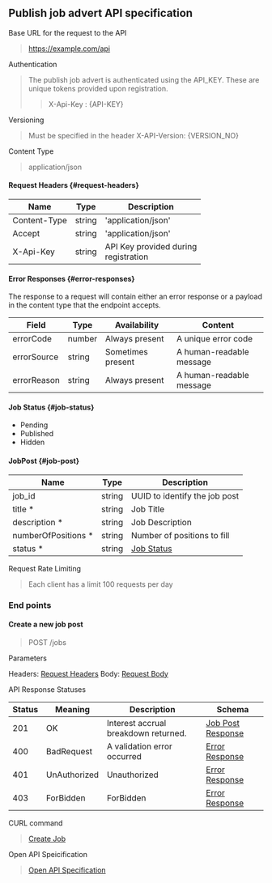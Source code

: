## Publish job advert API specification

Base URL for the request to the API

> https://example.com/api

Authentication

> The publish job advert is authenticated using the API_KEY. These are unique tokens provided upon registration.
>> X-Api-Key : {API-KEY}

Versioning

> Must be specified in the header X-API-Version: {VERSION_NO}

Content Type

> application/json

#### Request Headers {#request-headers}
| Name                | Type    |  Description     |
| ------------------  | ------- | ----------------- |
| Content-Type        | string  | 'application/json'    |
| Accept              | string  | 'application/json' |
| X-Api-Key           | string  | API Key provided during <br /> registration |


#### Error Responses {#error-responses}

The response to a request will contain either an error response or a payload in the content type that the endpoint accepts.

| Field         | Type    |  Availability     |  Content                 |
| ------------- | ------- | ----------------- | ------------------------ |
| errorCode     | number  | Always present    | A unique error code      |
| errorSource   | string  | Sometimes present | A human-readable message |
| errorReason   | string  | Always present    | A human-readable message |

#### Job Status {#job-status}
- Pending
- Published
- Hidden


#### JobPost {#job-post}
| Name                | Type    |  Description     |
| ------------------  | ------- | ----------------- |
| job_id              | string  | UUID to identify the job post    |
| title *              | string  | Job Title    |
| description *     | string  | Job Description |
| numberOfPositions *   | string  | Number of positions to fill |
| status *          | string  | [Job Status](#job-status) |

Request Rate Limiting

> Each client has a limit 100 requests per day

### End points

#### Create a new job post

> POST /jobs

Parameters

Headers: [Request Headers](#request-headers)
Body: [Request Body](#job-post)

API Response Statuses

| Status                | Meaning    |  Description     |  Schema                 |
| ------------------  | ------- | ----------------- | ------------------------ |
| 201        | OK  | Interest accrual breakdown returned.    | [Job Post Response](#job-post)      |
| 400              | BadRequest  | A validation error occurred | [Error Response](#error-response) |
| 401              | UnAuthorized  | Unauthorized | [Error Response](#error-response) |
| 403              | ForBidden  | ForBidden | [Error Response](#error-response) |

CURL command

> [Create Job](./create_job_command.curl)

Open API Speicification

> [Open API Specification](./open-api-specification.json)
